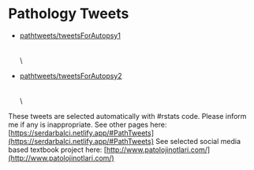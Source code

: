 # Pathology Tweets

* [pathtweets/tweetsForAutopsy1](https://github.com/sbalci/ParaPathology/tree/a1878b4df09cec328a952ae6c924377955a66508/pathology-tweets/tweetsForAutopsy1.md)\
  \
  \
  \

* [pathtweets/tweetsForAutopsy2](https://github.com/sbalci/ParaPathology/tree/a1878b4df09cec328a952ae6c924377955a66508/pathology-tweets/tweetsForAutopsy2.md)\
  \
  \
  \


These tweets are selected automatically with #rstats code. Please inform me if any is inappropriate. See other pages here: [https://serdarbalci.netlify.app/#PathTweets](https://serdarbalci.netlify.app/#PathTweets) See selected social media based textbook project here: [http://www.patolojinotlari.com/](http://www.patolojinotlari.com/)
